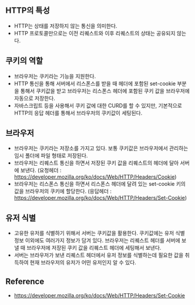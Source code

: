 ## HTTP의 특성
- HTTP는 상태를 저장하지 않는 통신을 의미한다.
- HTTP 프로토콜만으로는 이전 리퀘스트와 이후 리퀘스트의 상태는 공유되지 않는다.

## 쿠키의 역할
- 브라우저는 쿠키라는 기능을 지원한다.
- HTTP 통신을 통해 서버에서 리스폰스를 받을 때 헤더에 포함된 set-cookie 부분을 통해서 쿠키값을 받고 브라우저는 리스폰스 헤더에 포함된 쿠키 값을 브라우저에 자동으로 저장한다.
- 자바스크립트 등을 사용해서 쿠키 값에 대한 CURD를 할 수 있지만, 기본적으로 HTTP의 응답 헤더를 통해서 브라우저의 쿠키값이 세팅된다.

## 브라우저
- 브라우저는 쿠키라는 저장소를 가지고 있다. 보통 쿠키값은 브라우저에서 관리하는 임시 폴더에 파일 형태로 저장된다.
- 브라우저는 리퀘스트 통신을 하면서 저장된 쿠키 값을 리퀘스트의 헤더에 달아 서버에 보낸다. (요청헤더 : https://developer.mozilla.org/ko/docs/Web/HTTP/Headers/Cookie)
- 브라우저는 리스폰스 통신을 하면서 리스폰스 헤더에 달려 있는 set-cookie 키의 값을 브라우저의 쿠키에 할당한다. (응답헤더 : https://developer.mozilla.org/ko/docs/Web/HTTP/Headers/Set-Cookie)

## 유저 식별
- 고유한 유저를 식별하기 위해서 서버는 쿠키값을 활용한다. 쿠키값에는 유저 식별 정보 이외에도 여러가지 정보가 담겨 있다. 브라우저는 리퀘스트 헤더를 서버에 보낼 때 브라우저에 저장된 쿠키 값을 리퀘스트 헤더에 세팅해서 보낸다.
- 서버는 브라우저가 보낸 리퀘스트 헤더에서 유저 정보를 식별하는데 필요한 값을 취득하여 현재 브라우저의 유저가 어떤 유저인지 알 수 있다.

## Reference
- https://developer.mozilla.org/ko/docs/Web/HTTP/Headers/Set-Cookie
